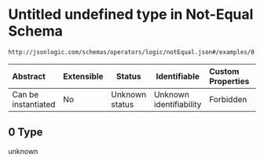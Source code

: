 # Untitled undefined type in Not-Equal Schema

```txt
http://jsonlogic.com/schemas/operators/logic/notEqual.json#/examples/0
```




| Abstract            | Extensible | Status         | Identifiable            | Custom Properties | Additional Properties | Access Restrictions | Defined In                                                              |
| :------------------ | ---------- | -------------- | ----------------------- | :---------------- | --------------------- | ------------------- | ----------------------------------------------------------------------- |
| Can be instantiated | No         | Unknown status | Unknown identifiability | Forbidden         | Allowed               | none                | [notEqual.json\*](operators/logic/notEqual.json "open original schema") |

## 0 Type

unknown
